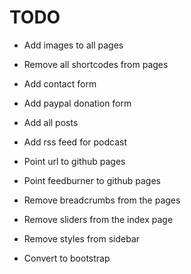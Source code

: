 
# TODO

* Add images to all pages
* Remove all shortcodes from pages
* Add contact form
* Add paypal donation form
* Add all posts
* Add rss feed for podcast

* Point url to github pages
* Point feedburner to github pages

* Remove breadcrumbs from the pages
* Remove sliders from the index page
* Remove styles from sidebar
* Convert to bootstrap
